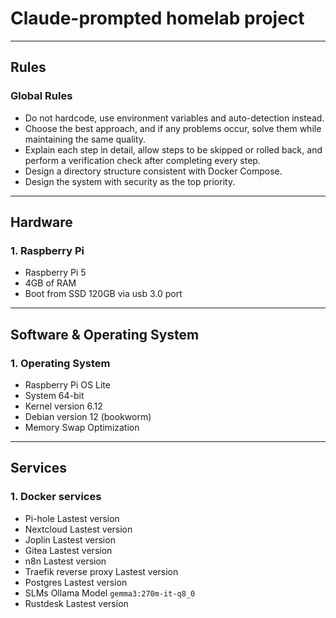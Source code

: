 # Claude-prompted homelab project

---

## Rules

### Global Rules
  - Do not hardcode, use environment variables and auto-detection instead.
  - Choose the best approach, and if any problems occur, solve them while maintaining the same quality.
  - Explain each step in detail, allow steps to be skipped or rolled back, and perform a verification check after completing every step.
  - Design a directory structure consistent with Docker Compose.
  - Design the system with security as the top priority.

---

## Hardware

### 1. Raspberry Pi
  - Raspberry Pi 5
  - 4GB of RAM
  - Boot from SSD 120GB via usb 3.0 port

---

## Software & Operating System

### 1. Operating System
  - Raspberry Pi OS Lite
  - System 64-bit
  - Kernel version 6.12
  - Debian version 12 (bookworm)
  - Memory Swap Optimization

---

## Services

### 1. Docker services
  - Pi-hole Lastest version
  - Nextcloud Lastest version
  - Joplin Lastest version
  - Gitea Lastest version
  - n8n Lastest version
  - Traefik reverse proxy Lastest version
  - Postgres Lastest version
  - SLMs Ollama Model `gemma3:270m-it-q8_0`
  - Rustdesk Lastest version

